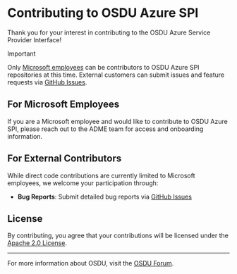 # Contributing to OSDU Azure SPI

Thank you for your interest in contributing to the OSDU Azure Service Provider Interface!

> [!IMPORTANT]
> Only [Microsoft employees](https://docs.microsoft.com/en-us/azure/developer) can be contributors to OSDU Azure SPI repositories at this time. External customers can submit issues and feature requests via [GitHub Issues](https://github.com/azure/osdu-spi/issues).

## For Microsoft Employees

If you are a Microsoft employee and would like to contribute to OSDU Azure SPI, please reach out to the ADME team for access and onboarding information.

## For External Contributors

While direct code contributions are currently limited to Microsoft employees, we welcome your participation through:

- **Bug Reports**: Submit detailed bug reports via [GitHub Issues](https://github.com/azure/osdu-spi/issues)

## License

By contributing, you agree that your contributions will be licensed under the [Apache 2.0 License](LICENSE).

---

For more information about OSDU, visit the [OSDU Forum](https://osduforum.org/).